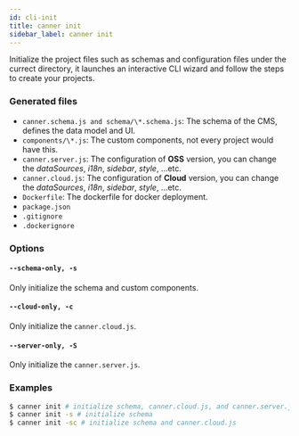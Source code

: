 ```yaml
---
id: cli-init
title: canner init
sidebar_label: canner init
---
```



Initialize the project files such as schemas and configuration files under the currect directory, it launches an interactive CLI wizard and follow the steps to create your projects.

### Generated files

- `canner.schema.js and schema/\*.schema.js`:
The schema of the CMS, defines the data model and UI.
- `components/\*.js`:
The custom components, not every project would have this.
- `canner.server.js`:
The configuration of **OSS** version, you can change the *dataSources*, *i18n*, *sidebar*, *style*, ...etc.
- `canner.cloud.js`:
The configuration of **Cloud** version, you can change the *dataSources*, *i18n*, *sidebar*, *style*, ...etc.
- `Dockerfile`:
The dockerfile for docker deployment.
- `package.json`
- `.gitignore`
- `.dockerignore`

### Options

#### `--schema-only, -s`
Only initialize the schema and custom components.

#### `--cloud-only, -c`
Only initialize the `canner.cloud.js`.

#### `--server-only, -S`
Only initialize the `canner.server.js`.


### Examples

```sh
$ canner init # initialize schema, canner.cloud.js, and canner.server.js
$ canner init -s # initialize schema
$ canner init -sc # initialize schema and canner.cloud.js
```
